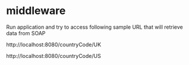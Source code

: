 # middleware

Run application and try to access following sample URL that will retrieve data from SOAP

http://localhost:8080/countryCode/UK

http://localhost:8080/countryCode/US
